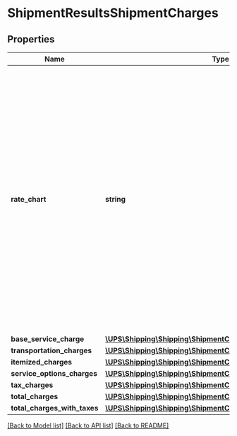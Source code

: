# ShipmentResultsShipmentCharges

## Properties
Name | Type | Description | Notes
------------ | ------------- | ------------- | -------------
**rate_chart** | **string** | Rate Type with which Shipment is rated. Possible RateChart values for different regions will be:  US 48 origin:  1 - Daily Rates  3 - Standard List Rates  4 - Retail Rates.  Alaska/Hawaii origin:  1 - Daily Rates  3 - Standard List Rates  4 - Retail Rates.   All Other origins:  1 - Rates  5 - Regional Rates  6 - General List Rates.  3 and 4 do not apply. | [optional] 
**base_service_charge** | [**\UPS\Shipping\Shipping\ShipmentChargesBaseServiceCharge**](ShipmentChargesBaseServiceCharge.md) |  | [optional] 
**transportation_charges** | [**\UPS\Shipping\Shipping\ShipmentChargesTransportationCharges**](ShipmentChargesTransportationCharges.md) |  | 
**itemized_charges** | [**\UPS\Shipping\Shipping\ShipmentChargesItemizedCharges[]**](ShipmentChargesItemizedCharges.md) |  | [optional] 
**service_options_charges** | [**\UPS\Shipping\Shipping\ShipmentChargesServiceOptionsCharges**](ShipmentChargesServiceOptionsCharges.md) |  | 
**tax_charges** | [**\UPS\Shipping\Shipping\ShipmentChargesTaxCharges[]**](ShipmentChargesTaxCharges.md) |  | [optional] 
**total_charges** | [**\UPS\Shipping\Shipping\ShipmentChargesTotalCharges**](ShipmentChargesTotalCharges.md) |  | 
**total_charges_with_taxes** | [**\UPS\Shipping\Shipping\ShipmentChargesTotalChargesWithTaxes**](ShipmentChargesTotalChargesWithTaxes.md) |  | [optional] 

[[Back to Model list]](../../README.md#documentation-for-models) [[Back to API list]](../../README.md#documentation-for-api-endpoints) [[Back to README]](../../README.md)


